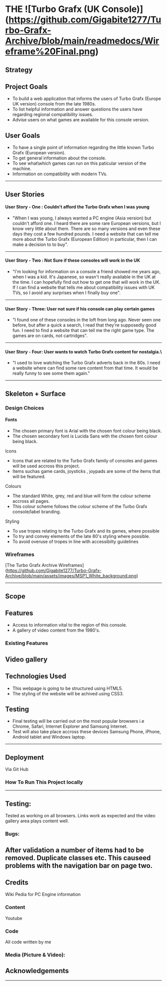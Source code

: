 # THE ![Turbo Grafx (UK Console)] (https://github.com/Gigabite1277/Turbo-Grafx-Archive/blob/main/readmedocs/Wireframe%20Final.png)


## Strategy
## Project Goals

  * To build a web application that informs the users of Turbo Grafx (Europe 
    UK version) console from the late 1980s.  
  * To list helpful information and answer questions the users have regarding regional compatibility issues.
  * Advise users on what games are available for this console version.

## User Goals

  * To have a single point of information regarding the little known Turbo Grafx (European version).
  * To get general information about the console.
  * To see what\which games can run on this paticular version of the machine.
  * Information on compatibility with modern TVs.
  
---

## User Stories

#### User Story - One : Couldn't afford the Turbo Grafx when I was young

  * "When I was young, I always wanted a PC engine (Asia version) but couldn't afford one. I heard there are some rare European versions, but I know very little about them. There are so many versions and even these days they cost a few hundred pounds. I need a website that can tell me more about the Turbo Grafx (European Edition) in particular, then I can make a decision to to buy".

---

#### User Story - Two : Not Sure if these consoles will work in the UK


  * "I'm looking for information on a console a friend showed me years ago, when I was a kid. It's Japanese, so wasn't really available in the UK at the time. I can hopefully find out how to get one that will work in the UK. If I can find a website that tells me about compatibility issues with UK TVs, so I avoid any surprises when I finally buy one".
---

#### User Story - Three: User not sure if his console can play certain games

  * "I found one of these consoles in the loft from long ago. Never seen one before, but after a quick a search, I read that they're supposedly good fun. I need to find a website that can tell me the right game type. The games are on cards, not cartridges".
---
#### User Story - Four: User wants to watch Turbo Grafx content for nostalgia.\

  * "I used to love watching the Turbo Grafx adverts back in the 80s. I need a website where can find some rare content from that time. It would be really funny to see some them again."
---
##  Skeleton + Surface
### Design Choices

#### Fonts
  * The chosen primary font is Arial with the chosen font colour being black.
  * The chosen secondary font is Lucida Sans with the chosen font colour being black.

Icons

  * Icons that are related to the Turbo Grafx family of consoles and games will be used accross this project.
  * Items suchas game cards, joysticks , joypads are some of the items that will be featured.

Colours
  * The standard White, grey, red and blue will form the colour scheme accross all pages.
  * This colour scheme follows the colour scheme of the Turbo Grafx console/label branding.


Styling

  * To use tropes relating to the Turbo Grafx and its games, where possible
  * To try and convey elements of the late 80's styling where possible. 
  * To avoid overuse of tropes in line with accessibilty guidelines


### Wireframes

[The Turbo Grafx Archive Wireframes] (https://github.com/Gigabite1277/Turbo-Grafx-Archive/blob/main/assets/images/MSP1_White_background.png)

---
## Scope
## Features
  * Access to information vital to the region of this console.
  * A gallery of video content from the 1980's.

### Existing Features
Video gallery
---
## Technologies Used
  * This webpage is going to be structured using HTML5.
  * The styling of the website will be achived using CSS3.

## Testing 
  * Final testing will be carried out on the most popular browsers i.e Chrome, Safari, Internet Explorer and Samsung Internet.
  * Test will also take place accross these devices Samsung Phone, iPhone, Android tablet and Windows laptop.
    
---
## Deployment
Via Git Hub

### How To Run This Project locally

---

## Testing:
Tested as working on all browsers. Links work as expected and the video gallery area plays content well. 
### Bugs:
After validation a number of items had to be removed. Duplicate classes etc. This causeed problems with the navigation bar on page two.
---


## Credits
Wiki Pedia for PC Engine information

### Content
Youtube

### Code
All code written by me

### Media (Picture & Video):
## Acknowledgements
---










